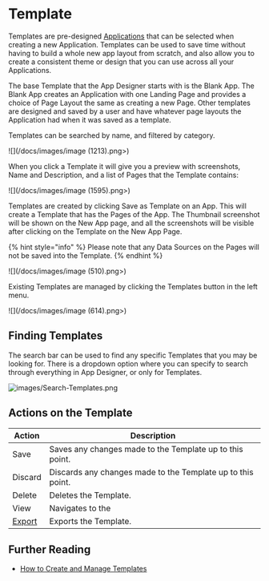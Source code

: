 # Template

Templates are pre-designed [Applications](./) that can be selected when creating a new Application. Templates can be used to save time without having to build a whole new app layout from scratch, and also allow you to create a consistent theme or design that you can use across all your Applications.&#x20;

The base Template that the App Designer starts with is the Blank App. The Blank App creates an Application with one Landing Page and provides a choice of Page Layout the same as creating a new Page. Other templates are designed and saved by a user and have whatever page layouts the Application had when it was saved as a template.&#x20;

Templates can be searched by name, and filtered by category.

![](/docs/images/image (1213).png>)

When you click a Template it will give you a preview with screenshots, Name and Description, and a list of Pages that the Template contains:

![](/docs/images/image (1595).png>)

Templates are created by clicking Save as Template on an App. This will create a Template that has the Pages of the App. The Thumbnail screenshot will be shown on the New App page, and all the screenshots will be visible after clicking on the Template on the New App Page.

{% hint style="info" %}
Please note that any Data Sources on the Pages will not be saved into the Template.&#x20;
{% endhint %}

![](/docs/images/image (510).png>)

Existing Templates are managed by clicking the Templates button in the left menu.

![](/docs/images/image (614).png>)

## Finding Templates

The search bar can be used to find any specific Templates that you may be looking for. There is a dropdown option where you can specify to search through everything in App Designer, or only for Templates.

![images/Search-Templates.png](/docs/images/Search-Templates.png)

## Actions on the Template

| **Action**                                         | **Description**                                             |
| -------------------------------------------------- | ----------------------------------------------------------- |
| Save                                               | Saves any changes made to the Template up to this point.    |
| Discard                                            | Discards any changes made to the Template up to this point. |
| Delete                                             | Deletes the Template.                                       |
| View                                               |  Navigates to the                                           |
| [Export](../../how-tos/import-export-and-clone.md) | Exports the Template.                                       |

## Further Reading

* [How to Create and Manage Templates](../../how-tos/apps/manage-templates.md)



